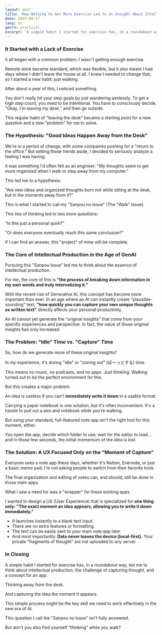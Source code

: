 ```yaml
---
layout: post
title: "How Walking to Get More Exercise Led to an Insight About Intellectual Productivity and an App Idea"
date: 2025-09-17
lang: en
genre: practical
excerpt: "A simple habit I started for exercise has, in a roundabout way, led me to think about intellectual production, the challenge of capturing thought, and a concept for an app."
---
```


### It Started with a Lack of Exercise

It all began with a common problem: I wasn't getting enough exercise.

Remote work became standard, which was flexible, but it also meant I had days where I didn't leave the house at all. I knew I needed to change that, so I started a new habit: just walking.

After about a year of this, I noticed something.

You don't really hit your step goals by just wandering aimlessly. To get a high step count, you need to be intentional. You have to consciously decide, "Okay, I'm leaving my desk," and then go outside.

This regular habit of "leaving the desk" became a starting point for a new question and a new "problem" for me to solve.

### The Hypothesis: "Good Ideas Happen Away from the Desk"

We're in a period of change, with some companies pushing for a "return to the office." But setting those trends aside, I decided to seriously analyze a feeling I was having.

It was something I'd often felt as an engineer: "My thoughts seem to get more organized when I walk or step away from my computer."

This led me to a hypothesis:

"Are new ideas and organized thoughts born not while sitting at the desk, but in the moments away from it?"

This is what I started to call my "Sanpou no Issue" (The "Walk" Issue).

This line of thinking led to two more questions:

"Is this just a personal quirk?"

"Or does everyone eventually reach this same conclusion?"

If I can find an answer, this "project" of mine will be complete.

### The Core of Intellectual Production in the Age of GenAI

Pursuing this "Sanpou Issue" led me to think about the essence of intellectual production.

For me, the core of this is **"the process of breaking down information in my own words and truly internalizing it."**

With the recent rise of Generative AI, this concept has become more important than ever. In an age where an AI can instantly create "plausible-sounding" text, **"how quickly you can capture your own unique thoughts as written text"** directly affects your personal productivity.

An AI cannot yet generate the "original insights" that come from your specific experiences and perspective. In fact, the value of those original insights has only increased.

### The Problem: "Idle" Time vs. "Capture" Time

So, how do we generate more of these original insights?

In my experience, it's during "idle" or "zoning out" (ぼーっとする) time.

This means no music, no podcasts, and no apps. Just thinking. Walking turned out to be the perfect environment for this.

But this creates a major problem.

An idea is useless if you can't **immediately write it down** in a usable format.

Carrying a paper notebook is one solution, but it's often inconvenient. It's a hassle to pull out a pen and notebook while you're walking.

But using your standard, full-featured note app isn't the right tool for this moment, either.

You open the app, decide which folder to use, wait for the editor to load... and in those few seconds, the initial momentum of the idea is lost.

### The Solution: A UX Focused Only on the "Moment of Capture"

Everyone uses a note app these days, whether it's Notion, Evernote, or just a basic memo pad. I'm not asking people to switch from their favorite tools.

The final organization and editing of notes can, and should, still be done in those main apps.

What I saw a need for was a "wrapper" for these existing apps.

I wanted to design a UX (User Experience) that is specialized for **one thing only: "The exact moment an idea appears, allowing you to write it down immediately."**

- It launches instantly to a blank text input.
- There are no extra features or formatting.
- The text can be easily sent to your main note app later.
- And most importantly: **Data never leaves the device (local-first).** Your private "fragments of thought" are not uploaded to any server.

### In Closing

A simple habit I started for exercise has, in a roundabout way, led me to think about intellectual production, the challenge of capturing thought, and a concept for an app.

Thinking away from the desk.

And capturing the idea the moment it appears.

This simple process might be the key skill we need to work effectively in the new era of AI.

This question I call the "Sanpou no Issue" isn't fully answered.

But don't you also find yourself "thinking" while you walk?
